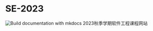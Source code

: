 # SE-2023
![Build documentation with mkdocs](https://github.com/LinLiuLab/SE-2023/workflows/Build%20documentation%20with%20mkdocs/badge.svg)
2023秋季学期软件工程课程网站
